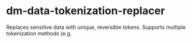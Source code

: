 # dm-data-tokenization-replacer
Replaces sensitive data with unique, reversible tokens. Supports multiple tokenization methods (e.g.
